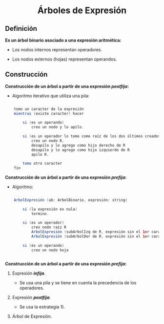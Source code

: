 <div>
<h1 align="center">Árboles de Expresión</h1>
</div>

## Definición
**Es un árbol binario asociado a una expresión aritmética:**

- Los nodos internos representan operadores.

- Los nodos externos (hojas) representan operandos.


## Construcción

**Construcción de un árbol a partir de una expresión _postfija_:**

- Algoritmo iterativo que utiliza una pila:

```java

	tomo un caracter de la expresión
	mientras (existe caracter) hacer
	
		si (es un operando)
			creo un nodo y lo apilo.
		
		si (es un operador lo tomo como raíz de los dos últimos creados)
			creo un nodo R,
			desapilo y lo agrego como hijo derecho de R
			desapilo y lo agrego como hijo izquierdo de R
			apilo R.
			
		tomo otro caracter
	fin	

```

**Construcción de un árbol a partir de una expresión _prefija_:**

- Algoritmo:

```java

	ArbolExpresión (ab: ArbolBinario, expresión: string)
		
		si (la expresión es nula)
			termino.
			
		si (es un operador)
			creo nodo raíz R
			ArbolExpresión (subArbolIzq de R, expresión sin el 1er caracter)
			ArbolExpresión (subArbolDer de R, expresión sin el 1er caracter)
			
		si (es un operando)
			creo un nodo hoja
	

```

**Construcción de un árbol a partir de una expresión _prefija_:**

1. Expresión **_infija_**.
	- Se usa una pila y se tiene en cuenta la precedencia de los operadores.

2. Expresión **_postfija_**.
	- Se usa la estrategia 1).

3. Árbol de Expresión.
	
